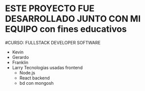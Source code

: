 # ESTE PROYECTO FUE DESARROLLADO JUNTO CON  MI EQUIPO  con fines educativos 
#CURSO: FULLSTACK DEVELOPER SOFTWARE
* Kevin
* Gerardo
* Franklin
* Larry
  Tecnologias usadas
  frontend
  * Node.js  
  * React
  backend
  * bd con mongosh
